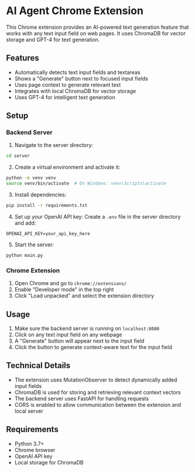 # AI Agent Chrome Extension

This Chrome extension provides an AI-powered text generation feature that works with any text input field on web pages. It uses ChromaDB for vector storage and GPT-4 for text generation.

## Features

- Automatically detects text input fields and textareas
- Shows a "Generate" button next to focused input fields
- Uses page context to generate relevant text
- Integrates with local ChromaDB for vector storage
- Uses GPT-4 for intelligent text generation

## Setup

### Backend Server

1. Navigate to the server directory:

```bash
cd server
```

2. Create a virtual environment and activate it:

```bash
python -m venv venv
source venv/bin/activate  # On Windows: venv\Scripts\activate
```

3. Install dependencies:

```bash
pip install -r requirements.txt
```

4. Set up your OpenAI API key:
   Create a `.env` file in the server directory and add:

```
OPENAI_API_KEY=your_api_key_here
```

5. Start the server:

```bash
python main.py
```

### Chrome Extension

1. Open Chrome and go to `chrome://extensions/`
2. Enable "Developer mode" in the top right
3. Click "Load unpacked" and select the extension directory

## Usage

1. Make sure the backend server is running on `localhost:8080`
2. Click on any text input field on any webpage
3. A "Generate" button will appear next to the input field
4. Click the button to generate context-aware text for the input field

## Technical Details

- The extension uses MutationObserver to detect dynamically added input fields
- ChromaDB is used for storing and retrieving relevant context vectors
- The backend server uses FastAPI for handling requests
- CORS is enabled to allow communication between the extension and local server

## Requirements

- Python 3.7+
- Chrome browser
- OpenAI API key
- Local storage for ChromaDB
